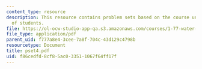 ```yaml
---
content_type: resource
description: This resource contains problem sets based on the course understanding
  of students.
file: https://ol-ocw-studio-app-qa.s3.amazonaws.com/courses/1-77-water-quality-control-spring-2006/f86cedfd8cf85ac033511067f64ff17f_pset4.pdf
file_type: application/pdf
parent_uid: f777a8e4-3cee-7a8f-704c-43d129c4798b
resourcetype: Document
title: pset4.pdf
uid: f86cedfd-8cf8-5ac0-3351-1067f64ff17f
---
```


